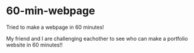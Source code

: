 # 60-min-webpage
Tried to make a webpage in 60 minutes!

My friend and I are challenging eachother to see who can make a portfolio website in 60 minutes!!
